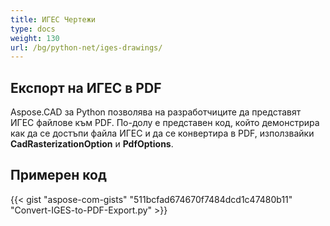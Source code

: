 ```yaml
---
title: ИГЕС Чертежи
type: docs
weight: 130
url: /bg/python-net/iges-drawings/
---
```


## **Експорт на ИГЕС в PDF**

Aspose.CAD за Python позволява на разработчиците да представят ИГЕС файлове към PDF. По-долу е представен код, който демонстрира как да се достъпи файла ИГЕС и да се конвертира в PDF, използвайки **CadRasterizationOption** и **PdfOptions**.

## Примерен код

{{< gist "aspose-com-gists" "511bcfad674670f7484dcd1c47480b11" "Convert-IGES-to-PDF-Export.py" >}}
